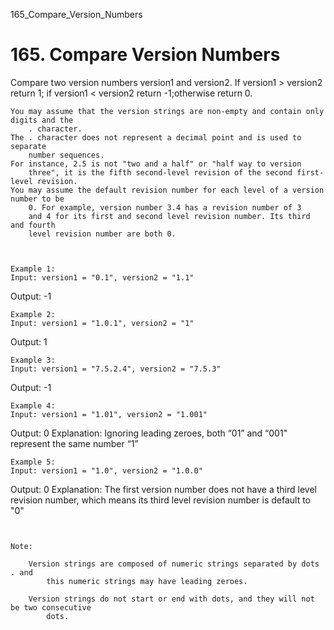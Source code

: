 165_Compare_Version_Numbers
# 165. Compare Version Numbers

Compare two version numbers version1 and version2.
        If version1 > version2 return 1; if
        version1 < version2 return -1;otherwise
        return 0.

    You may assume that the version strings are non-empty and contain only digits and the
        . character.
    The . character does not represent a decimal point and is used to separate
        number sequences.
    For instance, 2.5 is not "two and a half" or "half way to version
        three", it is the fifth second-level revision of the second first-level revision.
    You may assume the default revision number for each level of a version number to be
        0. For example, version number 3.4 has a revision number of 3
        and 4 for its first and second level revision number. Its third and fourth
        level revision number are both 0.

     

    Example 1:
    Input: version1 = "0.1", version2 = "1.1"
Output: -1

    Example 2:
    Input: version1 = "1.0.1", version2 = "1"
Output: 1

    Example 3:
    Input: version1 = "7.5.2.4", version2 = "7.5.3"
Output: -1

    Example 4:
    Input: version1 = "1.01", version2 = "1.001"
Output: 0
Explanation: Ignoring leading zeroes, both “01” and “001" represent the same number “1”

    Example 5:
    Input: version1 = "1.0", version2 = "1.0.0"
Output: 0
Explanation: The first version number does not have a third level revision number, which means its third level revision number is default to "0"

     

    Note:
    
        Version strings are composed of numeric strings separated by dots . and
            this numeric strings may have leading zeroes.
        
        Version strings do not start or end with dots, and they will not be two consecutive
            dots.